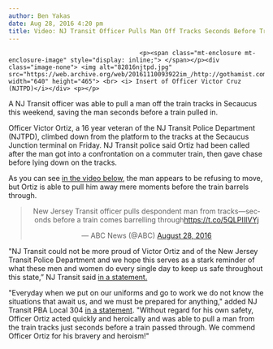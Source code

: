 ```yaml
---
author: Ben Yakas
date: Aug 28, 2016 4:20 pm
title: Video: NJ Transit Officer Pulls Man Off Tracks Seconds Before Train Arrives
---
```


	
										<p><span class="mt-enclosure mt-enclosure-image" style="display: inline;"> </span></p><div class="image-none"> <img alt="82816njtpd.jpg" src="https://web.archive.org/web/20161110093922im_/http://gothamist.com/attachments/byakas/82816njtpd.jpg" width="640" height="465"> <br> <i> Insert of Officer Victor Cruz (NJTPD)</i></div> <p></p>

<p>A NJ Transit officer was able to pull a man off the train tracks in Secaucus this weekend, saving the man seconds before a train pulled in. </p>

<p>Officer Victor Ortiz, a 16 year veteran of the NJ Transit Police Department (NJTPD), climbed down from the platform to the tracks at the Secaucus Junction terminal on Friday. NJ Transit police said Ortiz had been called after the man got into a confrontation on a commuter train, then gave chase before lying down on the tracks. </p>

<p>As you can see <a href="https://web.archive.org/web/20161110093922/http://abc7ny.com/news/nj-transit-police-officer-hailed-as-hero-for-saving-man-from-oncoming-train/1488369/">in the video below</a>, the man appears to be refusing to move, but Ortiz is able to pull him away mere moments before the train barrels through. </p>

<center><blockquote class="twitter-video" data-lang="en"><p lang="en" dir="ltr">New Jersey Transit officer pulls despondent man from tracks&#x2014;seconds before a train comes barrelling through<a href="https://web.archive.org/web/20161110093922/https://t.co/5QLPIIIVYj">https://t.co/5QLPIIIVYj</a></p>&#x2014; ABC News (@ABC) <a href="https://web.archive.org/web/20161110093922/https://twitter.com/ABC/status/769962422102855680">August 28, 2016</a></blockquote>
<script async src="//web.archive.org/web/20161110093922js_/http://platform.twitter.com/widgets.js" charset="utf-8"></script></center>

<p>&quot;NJ Transit could not be more proud of Victor Ortiz and of the New Jersey Transit Police Department and we hope this serves as a stark reminder of what these men and women do every single day to keep us safe throughout this state,&#x201D; NJ Transit said <a href="https://web.archive.org/web/20161110093922/http://newyork.cbslocal.com/2016/08/28/nj-transit-officer-saves-man/">in a statement.</a></p>

<p>&quot;Everyday when we put on our uniforms and go to work we do not know the situations that await us, and we must be prepared for anything,&quot; added NJ Transit PBA Local 304 <a href="https://web.archive.org/web/20161110093922/http://nj1015.com/watch-moment-nj-transit-cop-pulls-man-off-tracks-split-seconds-from-death/">in a statement</a>. &quot;Without regard for his own safety, Officer Ortiz acted quickly and heroically and was able to pull a man from the train tracks just seconds before a train passed through. We commend Officer Ortiz for his bravery and heroism!&quot;</p>					
										
									
				